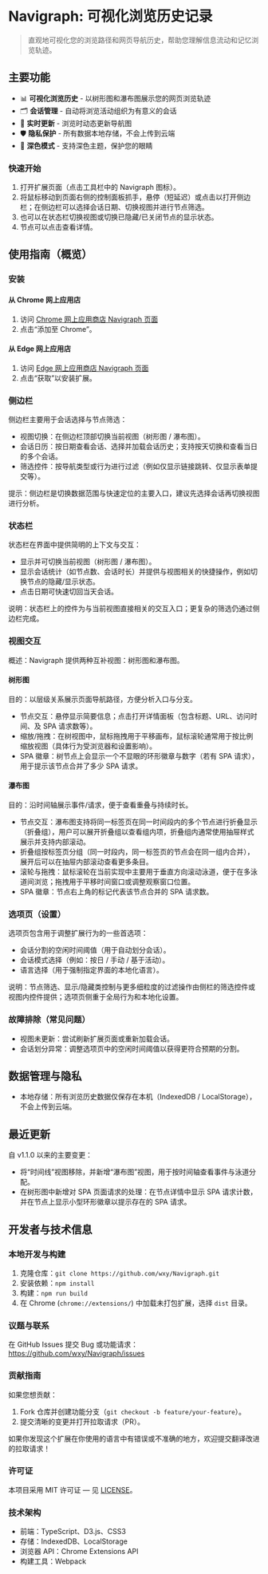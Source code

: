 Navigraph: 可视化浏览历史记录
===

> 直观地可视化您的浏览路径和网页导航历史，帮助您理解信息流动和记忆浏览轨迹。

## 主要功能

- 📊 **可视化浏览历史** - 以树形图和瀑布图展示您的网页浏览轨迹
- 🗂️ **会话管理** - 自动将浏览活动组织为有意义的会话
- 🔄 **实时更新** - 浏览时动态更新导航图
- 🛡️ **隐私保护** - 所有数据本地存储，不会上传到云端
- 🌙 **深色模式** - 支持深色主题，保护您的眼睛

### 快速开始

1. 打开扩展页面（点击工具栏中的 Navigraph 图标）。
2. 将鼠标移动到页面右侧的控制面板抓手，悬停（短延迟）或点击以打开侧边栏；在侧边栏可以选择会话日期、切换视图并进行节点筛选。
3. 也可以在状态栏切换视图或切换已隐藏/已关闭节点的显示状态。
4. 节点可以点击查看详情。

## 使用指南（概览）

### 安装

#### 从 Chrome 网上应用店

1. 访问 [Chrome 网上应用商店 Navigraph 页面](https://chrome.google.com/webstore/detail/navigraph/jfjgdldpgmnhclffkkcnbhleijeopkhi)
2. 点击“添加至 Chrome”。

#### 从 Edge 网上应用店

1. 访问 [Edge 网上应用商店 Navigraph 页面](https://microsoftedge.microsoft.com/addons/detail/ibcpeknflplfaljendadfkhmflhfnhdh)
2. 点击“获取”以安装扩展。

### 侧边栏

侧边栏主要用于会话选择与节点筛选：

- 视图切换：在侧边栏顶部切换当前视图（树形图 / 瀑布图）。
- 会话日历：按日期查看会话、选择并加载会话历史；支持按天切换和查看当日的多个会话。
- 筛选控件：按导航类型或行为进行过滤（例如仅显示链接跳转、仅显示表单提交等）。

提示：侧边栏是切换数据范围与快速定位的主要入口，建议先选择会话再切换视图进行分析。

### 状态栏

状态栏在界面中提供简明的上下文与交互：

- 显示并可切换当前视图（树形图 / 瀑布图）。
- 显示会话统计（如节点数、会话时长）并提供与视图相关的快捷操作，例如切换节点的隐藏/显示状态。
- 点击日期可快速切回当天会话。

说明：状态栏上的控件为与当前视图直接相关的交互入口；更复杂的筛选仍通过侧边栏完成。

### 视图交互

概述：Navigraph 提供两种互补视图：树形图和瀑布图。

#### 树形图

目的：以层级关系展示页面导航路径，方便分析入口与分支。

- 节点交互：悬停显示简要信息；点击打开详情面板（包含标题、URL、访问时间、及 SPA 请求数等）。
- 缩放/拖拽：在树视图中，鼠标拖拽用于平移画布，鼠标滚轮通常用于按比例缩放视图（具体行为受浏览器和设置影响）。
- SPA 徽章：树节点上会显示一个不显眼的环形徽章与数字（若有 SPA 请求），用于提示该节点合并了多少 SPA 请求。

#### 瀑布图

目的：沿时间轴展示事件/请求，便于查看重叠与持续时长。

- 节点交互：瀑布图支持将同一标签页在同一时间段内的多个节点进行折叠显示（折叠组），用户可以展开折叠组以查看组内项，折叠组内通常使用抽屉样式展示并支持内部滚动。
- 折叠组按标签页分组（同一时段内，同一标签页的节点会在同一组内合并），展开后可以在抽屉内部滚动查看更多条目。
- 滚轮与拖拽：鼠标滚轮在当前实现中主要用于垂直方向滚动泳道，便于在多泳道间浏览；拖拽用于平移时间窗口或调整观察窗口位置。
- SPA 徽章：节点右上角的标记代表该节点合并的 SPA 请求数。

### 选项页（设置）

选项页包含用于调整扩展行为的一些首选项：

- 会话分割的空闲时间阈值（用于自动划分会话）。
- 会话模式选择（例如：按日 / 手动 / 基于活动）。
- 语言选择（用于强制指定界面的本地化语言）。

说明：节点筛选、显示/隐藏类控制与更多细粒度的过滤操作由侧栏的筛选控件或视图内控件提供；选项页侧重于全局行为和本地化设置。

### 故障排除（常见问题）

- 视图未更新：尝试刷新扩展页面或重新加载会话。
- 会话划分异常：调整选项页中的空闲时间阈值以获得更符合预期的分割。

## 数据管理与隐私

- 本地存储：所有浏览历史数据仅保存在本机（IndexedDB / LocalStorage），不会上传到云端。

## 最近更新

自 v1.1.0 以来的主要变更：

- 将“时间线”视图移除，并新增“瀑布图”视图，用于按时间轴查看事件与泳道分配。
- 在树形图中新增对 SPA 页面请求的处理：在节点详情中显示 SPA 请求计数，并在节点上显示小型环形徽章以提示存在的 SPA 请求。

## 开发者与技术信息

### 本地开发与构建

1. 克隆仓库：`git clone https://github.com/wxy/Navigraph.git`
2. 安装依赖：`npm install`
3. 构建：`npm run build`
4. 在 Chrome (`chrome://extensions/`) 中加载未打包扩展，选择 `dist` 目录。

### 议题与联系

在 GitHub Issues 提交 Bug 或功能请求： https://github.com/wxy/Navigraph/issues

### 贡献指南

如果您想贡献：

1. Fork 仓库并创建功能分支（`git checkout -b feature/your-feature`）。
2. 提交清晰的变更并打开拉取请求（PR）。

如果你发现这个扩展在你使用的语言中有错误或不准确的地方，欢迎提交翻译改进的拉取请求！

### 许可证

本项目采用 MIT 许可证 — 见 [LICENSE](LICENSE)。

### 技术架构

- 前端：TypeScript、D3.js、CSS3
- 存储：IndexedDB、LocalStorage
- 浏览器 API：Chrome Extensions API
- 构建工具：Webpack

